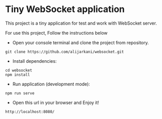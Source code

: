 # Tiny WebSocket application


This project is a tiny application for test and work with WebSocket server.

For use this project, Follow the instructions below

- Open your console terminal and clone the project from repository.
```
git clone https://github.com/alijarkani/websocket.git
```


- Install dependencies:
```
cd websocket
npm install
```

- Run application (development mode):
```
npm run serve
```

- Open this url in your browser and Enjoy it!
```
http://localhost:8080/
```

